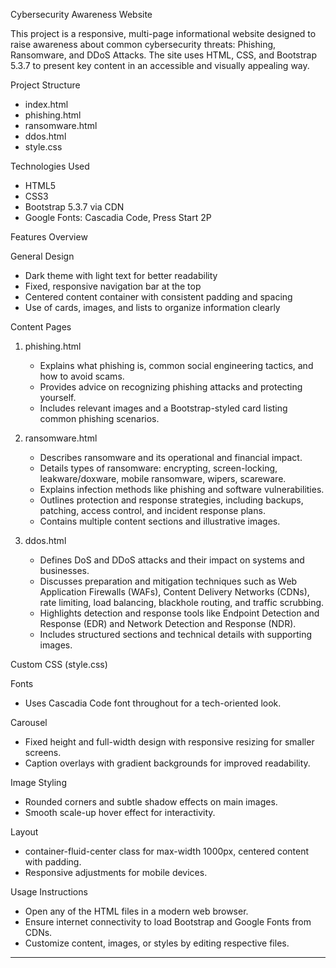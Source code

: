 Cybersecurity Awareness Website

This project is a responsive, multi-page informational website designed to raise awareness about common cybersecurity threats: Phishing, Ransomware, and DDoS Attacks. The site uses HTML, CSS, and Bootstrap 5.3.7 to present key content in an accessible and visually appealing way.

Project Structure

- index.html
- phishing.html
- ransomware.html
- ddos.html
- style.css

Technologies Used

- HTML5
- CSS3
- Bootstrap 5.3.7 via CDN
- Google Fonts: Cascadia Code, Press Start 2P

Features Overview

General Design

- Dark theme with light text for better readability
- Fixed, responsive navigation bar at the top
- Centered content container with consistent padding and spacing
- Use of cards, images, and lists to organize information clearly

Content Pages

1. phishing.html
   - Explains what phishing is, common social engineering tactics, and how to avoid scams.
   - Provides advice on recognizing phishing attacks and protecting yourself.
   - Includes relevant images and a Bootstrap-styled card listing common phishing scenarios.

2. ransomware.html
   - Describes ransomware and its operational and financial impact.
   - Details types of ransomware: encrypting, screen-locking, leakware/doxware, mobile ransomware, wipers, scareware.
   - Explains infection methods like phishing and software vulnerabilities.
   - Outlines protection and response strategies, including backups, patching, access control, and incident response plans.
   - Contains multiple content sections and illustrative images.

3. ddos.html
   - Defines DoS and DDoS attacks and their impact on systems and businesses.
   - Discusses preparation and mitigation techniques such as Web Application Firewalls (WAFs), Content Delivery Networks (CDNs), rate limiting, load balancing, blackhole routing, and traffic scrubbing.
   - Highlights detection and response tools like Endpoint Detection and Response (EDR) and Network Detection and Response (NDR).
   - Includes structured sections and technical details with supporting images.

Custom CSS (style.css)

Fonts
- Uses Cascadia Code font throughout for a tech-oriented look.

Carousel
- Fixed height and full-width design with responsive resizing for smaller screens.
- Caption overlays with gradient backgrounds for improved readability.

Image Styling
- Rounded corners and subtle shadow effects on main images.
- Smooth scale-up hover effect for interactivity.

Layout
- container-fluid-center class for max-width 1000px, centered content with padding.
- Responsive adjustments for mobile devices.

Usage Instructions

- Open any of the HTML files in a modern web browser.
- Ensure internet connectivity to load Bootstrap and Google Fonts from CDNs.
- Customize content, images, or styles by editing respective files.

---
